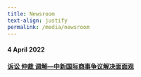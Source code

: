 ```yaml
---
title: Newsroom
text-align: justify
permalink: /media/newsroom
---
```

<style>
.headline {
  color: #AC8B60;
}
</style>

#### 4 April 2022 
 <b class="headline"> [诉讼 仲裁 调解—中新国际商事争议解决面面观](https://www.zaobao.com.sg/news/china/story20220404-1257688)</b><br> 


